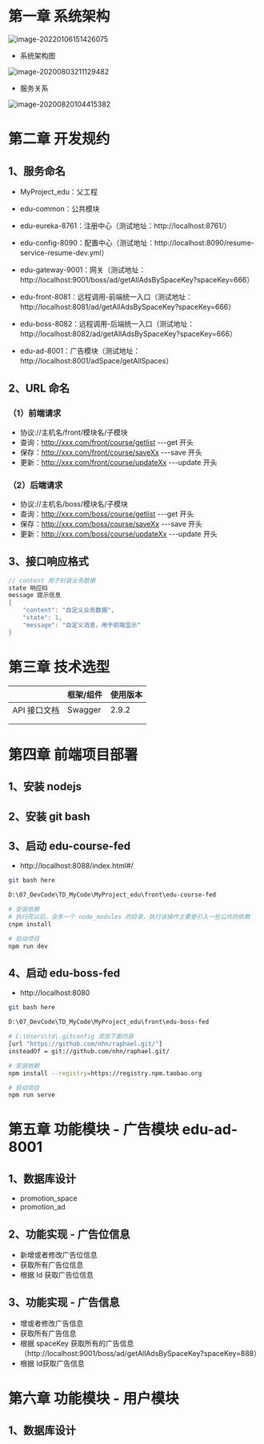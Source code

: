 # 第一章 系统架构

![image-20220106151426075](image/image-20220106151426075.png)

- 系统架构图

![image-20200803211129482](image/image-20200803211129482-16414554992971.png)



- 服务关系

![image-20200820104415382](image/image-20200820104415382.png)



# 第二章 开发规约

## 1、服务命名

- MyProject_edu：父工程
- edu-common：公共模块
- edu-eureka-8761：注册中心（测试地址：http://localhost:8761/）
- edu-config-8090：配置中心（测试地址：http://localhost:8090/resume-service-resume-dev.yml）



- edu-gateway-9001：网关（测试地址：http://localhost:9001/boss/ad/getAllAdsBySpaceKey?spaceKey=666）
- edu-front-8081：远程调用-前端统一入口（测试地址：http://localhost:8081/ad/getAllAdsBySpaceKey?spaceKey=666）
- edu-boss-8082：远程调用-后端统一入口（测试地址：http://localhost:8082/ad/getAllAdsBySpaceKey?spaceKey=666）



- edu-ad-8001：广告模块（测试地址：http://localhost:8001/adSpace/getAllSpaces）



## 2、URL 命名

### （1）前端请求

- 协议://主机名/front/模块名/子模块
- 查询：http://xxx.com/front/course/getlist ---get 开头 
- 保存：http://xxx.com/front/course/saveXx ---save 开头 
- 更新：http://xxx.com/front/course/updateXx ---update 开头



### （2）后端请求

- 协议://主机名/boss/模块名/子模块
- 查询：http://xxx.com/boss/course/getlist ---get 开头 
- 保存：http://xxx.com/boss/course/saveXx ---save 开头 
- 更新：http://xxx.com/boss/course/updateXx ---update 开头



## 3、接口响应格式

```java
// content 用于封装业务数据
state 响应码
message 提示信息
{ 
    "content": "自定义业务数据",
    "state": 1, 
    "message": "自定义消息，用于前端显示" 
}
```



# 第三章 技术选型

|              | 框架/组件 | 使用版本 |
| ------------ | --------- | -------- |
| API 接口文档 | Swagger   | 2.9.2    |
|              |           |          |
|              |           |          |



# 第四章 前端项目部署

## 1、安装 nodejs

## 2、安装 git bash

## 3、启动 edu-course-fed

- http://localhost:8088/index.html#/

```bash
git bash here

D:\07_DevCode\TD_MyCode\MyProject_edu\front\edu-course-fed

# 安装依赖
# 执⾏完以后，会多⼀个 node_modules 的⽬录，执⾏该操作主要是引⼊⼀些公共的依赖
cnpm install

# 启动项目
npm run dev
```

## 4、启动  edu-boss-fed

- http://localhost:8080

```bash
git bash here

D:\07_DevCode\TD_MyCode\MyProject_edu\front\edu-boss-fed

# C:\Users\td\.gitconfig 添加下面内容
[url "https://github.com/nhn/raphael.git/"]
insteadOf = git://github.com/nhn/raphael.git/

# 安装依赖
npm install --registry=https://registry.npm.taobao.org

# 启动项目
npm run serve
```



# 第五章 功能模块 - 广告模块 edu-ad-8001

## 1、数据库设计

- promotion_space
- promotion_ad



## 2、功能实现 - 广告位信息

- 新增或者修改广告位信息
- 获取所有广告位信息
- 根据 Id 获取广告位信息



## 3、功能实现 - 广告信息

- 增或者修改广告信息
- 获取所有广告信息
- 根据 spaceKey 获取所有的广告信息（http://localhost:9001/boss/ad/getAllAdsBySpaceKey?spaceKey=888）
- 根据 Id获取广告信息





# 第六章 功能模块 - 用户模块

## 1、数据库设计







